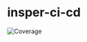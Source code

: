 # insper-ci-cd

![Coverage](https://img.shields.io/endpoint?url=https://raw.githubusercontent.com/liviatanaka/insper-ci-cd/master/.github/badges/jacoco.json)
